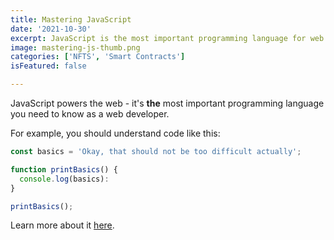 ```yaml
---
title: Mastering JavaScript
date: '2021-10-30'
excerpt: JavaScript is the most important programming language for web development. You probably don't know it well enough!
image: mastering-js-thumb.png
categories: ['NFTS', 'Smart Contracts']
isFeatured: false

---
```


JavaScript powers the web - it's **the** most important programming language you need to know as a web developer.

For example, you should understand code like this:

```js
const basics = 'Okay, that should not be too difficult actually';

function printBasics() {
  console.log(basics):
}

printBasics();
```

Learn more about it [here](https://academind.com).

